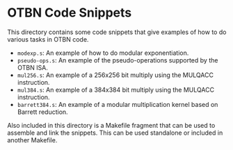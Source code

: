 
# OTBN Code Snippets


This directory contains some code snippets that give examples of how
to do various tasks in OTBN code.

- `modexp.s`: An example of how to do modular exponentiation.
- `pseudo-ops.s`: An example of the pseudo-operations supported by the OTBN ISA.
- `mul256.s`: An example of a 256x256 bit multiply using the MULQACC
  instruction.
- `mul384.s`: An example of a 384x384 bit multiply using the MULQACC
  instruction.
- `barrett384.s`: An example of a modular multiplication kernel based on
  Barrett reduction.

Also included in this directory is a Makefile fragment that can be
used to assemble and link the snippets. This can be used standalone or
included in another Makefile.
